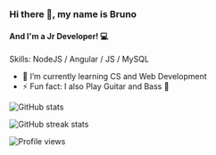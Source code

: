 ### Hi there 👋, my name is Bruno
#### And I'm a Jr Developer! :computer:

Skills: NodeJS / Angular / JS / MySQL

- 🌱 I’m currently learning CS and Web Development 
- ⚡ Fun fact: I also Play Guitar and Bass :guitar: 

![GitHub stats](https://github-readme-stats.vercel.app/api?username=BrunoMendes41&show_icons=true)  

![GitHub streak stats](https://github-readme-streak-stats.herokuapp.com/?user=BrunoMendes41)  

![Profile views](https://gpvc.arturio.dev/BrunoMendes41)  
